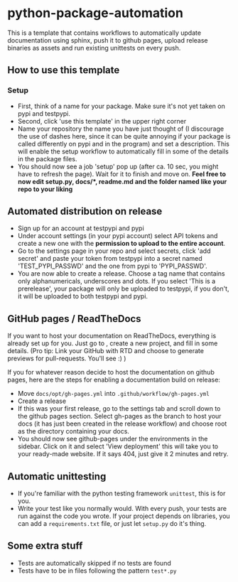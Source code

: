 # python-package-automation

This is a template that contains workflows to automatically update documentation using sphinx, push it to github pages, upload release binaries as assets and run existing unittests on every push.

## How to use this template

### Setup

* First, think of a name for your package. Make sure it's not yet taken on pypi and testpypi.
* Second, click 'use this template' in the upper right corner
* Name your repository the name you have just thought of (I discourage the use of dashes here, since it can be quite annoying if your package is called differently on pypi and in the program) and set a description. This will enable the setup workflow to automatically fill in some of the details in the package files.
* You should now see a job 'setup' pop up (after ca. 10 sec, you might have to refresh the page). Wait for it to finish and move on.
**Feel free to now edit setup.py, docs/*, readme.md and the folder named like your repo to your liking**

## Automated distribution on release

* Sign up for an account at testpypi and pypi
* Under account settings (in your pypi account) select API tokens and create a new one with the **permission to upload to the entire account**.
* Go to the settings page in your repo and select secrets, click 'add secret' and paste your token from testpypi into a secret named 'TEST_PYPI_PASSWD' and the one from pypi to 'PYPI_PASSWD'.
* You are now able to create a release. Choose a tag name that contains only alphanumericals, underscores and dots. If you select 'This is a prerelease', your package will only be uploaded to testpypi, if you don't, it will be uploaded to both testpypi and pypi.

## GitHub pages / ReadTheDocs

If you want to host your documentation on ReadTheDocs, everything is already set up for you. Just go to [](readthedocs.org), create a new project, and fill in some details. (Pro tip: Link your GitHub with RTD and choose to generate previews for pull-requests. You'll see :) )

If you for whatever reason decide to host the documentation on github pages, here are the steps for enabling a documentation build on release:

* Move `docs/opt/gh-pages.yml` into `.github/workflow/gh-pages.yml`
* Create a release
* If this was your first release, go to the settings tab and scroll down to the github pages section. Select gh-pages as the branch to host your docs (it has just been created in the release workflow) and choose root as the directory containing your docs.
* You should now see github-pages under the environments in the sidebar. Click on it and select 'View deployment' this will take you to your ready-made website. If it says 404, just give it 2 minutes and retry.

## Automatic unittesting

* If you're familiar with the python testing framework `unittest`, this is for you.
* Write your test like you normally would. With every push, your tests are run against the code you wrote. If your project depends on libraries, you can add a `requirements.txt` file, or just let `setup.py` do it's thing.

## Some extra stuff

* Tests are automatically skipped if no tests are found
* Tests have to be in files following the pattern `test*.py`
